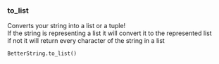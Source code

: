 ### to_list
Converts your string into a list or a tuple!   
If the string is representing a list it will convert it to the represented list   
if not it will return every character of the string in a list   

`BetterString.to_list()`